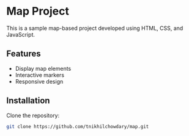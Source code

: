 # Map Project

This is a sample map-based project developed using HTML, CSS, and JavaScript.

## Features
- Display map elements
- Interactive markers
- Responsive design

## Installation

Clone the repository:

```bash
git clone https://github.com/tnikhilchowdary/map.git
